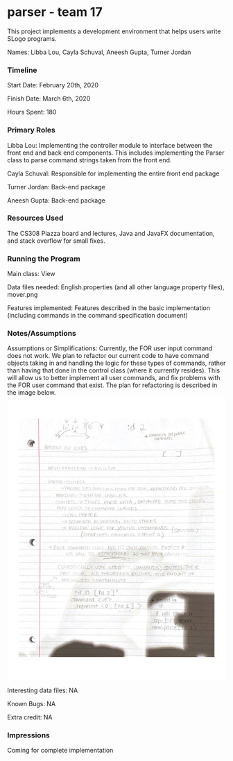 parser - team 17
====
This project implements a development environment that helps users write SLogo programs.

Names: Libba Lou, Cayla Schuval, Aneesh Gupta, Turner Jordan

### Timeline
Start Date: February 20th, 2020

Finish Date: March 6th, 2020

Hours Spent: 180

### Primary Roles
Libba Lou: Implementing the controller module to interface between the front end and back end components. This includes implementing the Parser class to parse command strings taken from the front end.

Cayla Schuval: Responsible for implementing the entire front end package

Turner Jordan: Back-end package

Aneesh Gupta: Back-end package

### Resources Used
The CS308 Piazza board and lectures, Java and JavaFX documentation, and stack overflow for small fixes. 

### Running the Program
Main class: View

Data files needed: English.properties (and all other language property files), mover.png

Features implemented: Features described in the basic implementation (including commands in the command specification document)

### Notes/Assumptions
Assumptions or Simplifications: Currently, the FOR user input command does not work. We plan to refactor our current code to have command objects taking in and handling the logic for these types of commands, rather than having that done in the control class (where it currently resides). This will allow us to better implement all user commands, and fix problems with the FOR user command that exist. The plan for refactoring is described in the image below.
![refactoring_plan](doc/refactoring-plan.jpg)

Interesting data files: NA

Known Bugs: NA

Extra credit: NA

### Impressions
Coming for complete implementation
